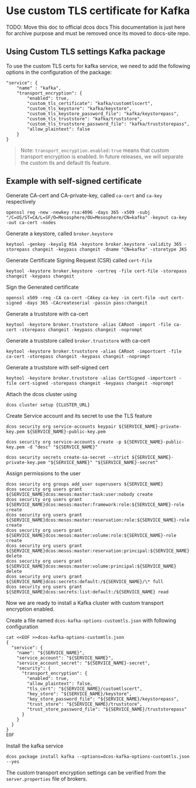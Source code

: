 # Use custom TLS certificate for Kafka

TODO: Move this doc to official dcos docs
This documentation is just here for archive purpose and must be removed once its moved to docs-site repo.

## Using Custom TLS settings Kafka package

To use the custom TLS certs for kafka service, we need to add the following options in the configuration of the package:

```
"service": {
    "name" : "kafka",
    "transport_encryption": {
        "enabled": true,
        "custom_tls_certificate": "kafka/customtlscert",
        "custom_tls_keystore": "kafka/keystore",
        "custom_tls_keystore_password_file": "kafka/keystorepass",
        "custom_tls_truststore": "kafka/truststore",
        "custom_tls_truststore_password_file": "kafka/truststorepass",
        "allow_plaintext": false
    }
}
```

> Note: `transport_encryption.enabled:true` means that custom transport encryption is enabled.  In future releases, we will separate the custom tls and default tls feature.

## Example with self-signed certificate

Generate CA-cert and CA-private-key, called `ca-cert` and `ca-key` respectively

```
openssl req -new -newkey rsa:4096 -days 365 -x509 -subj "/C=US/ST=CA/L=SF/O=Mesosphere/OU=Mesosphere/CN=kafka" -keyout ca-key -out ca-cert -nodes
```

Generate a keystore, called `broker.keystore`
```
keytool -genkey -keyalg RSA -keystore broker.keystore -validity 365 -storepass changeit -keypass changeit -dname "CN=kafka" -storetype JKS
```

Generate Certificate Signing Request (CSR) called `cert-file`
```
keytool -keystore broker.keystore -certreq -file cert-file -storepass changeit -keypass changeit
```

Sign the Generated certificate
```
openssl x509 -req -CA ca-cert -CAkey ca-key -in cert-file -out cert-signed -days 365 -CAcreateserial -passin pass:changeit
```

Generate a truststore with ca-cert
```
keytool -keystore broker.truststore -alias CARoot -import -file ca-cert -storepass changeit -keypass changeit -noprompt
```

Generate a truststore called `broker.truststore` with ca-cert
```
keytool -keystore broker.truststore -alias CARoot -importcert -file ca-cert -storepass changeit -keypass changeit -noprompt
```

Generate a truststore with self-signed cert
```
keytool -keystore broker.truststore -alias CertSigned -importcert -file cert-signed -storepass changeit -keypass changeit -noprompt
```

Attach the dcos cluster using
```
dcos cluster setup {CLUSTER_URL}
```

Create Service account and its secret to use the TLS feature
```
dcos security org service-accounts keypair ${SERVICE_NAME}-private-key.pem ${SERVICE_NAME}-public-key.pem

dcos security org service-accounts create -p ${SERVICE_NAME}-public-key.pem -d "desc" "${SERVICE_NAME}"

dcos security secrets create-sa-secret --strict ${SERVICE_NAME}-private-key.pem "${SERVICE_NAME}" "${SERVICE_NAME}-secret"
```

Assign permissions to the user

```
dcos security org groups add_user superusers ${SERVICE_NAME}
dcos security org users grant ${SERVICE_NAME}dcos:mesos:master:task:user:nobody create
dcos security org users grant ${SERVICE_NAME}dcos:mesos:master:framework:role:${SERVICE_NAME}-role create
dcos security org users grant ${SERVICE_NAME}dcos:mesos:master:reservation:role:${SERVICE_NAME}-role create
dcos security org users grant ${SERVICE_NAME}dcos:mesos:master:volume:role:${SERVICE_NAME}-role create
dcos security org users grant ${SERVICE_NAME}dcos:mesos:master:reservation:principal:${SERVICE_NAME} delete
dcos security org users grant ${SERVICE_NAME}dcos:mesos:master:volume:principal:${SERVICE_NAME} delete
dcos security org users grant ${SERVICE_NAME}dcos:secrets:default:/${SERVICE_NAME}/\* full
dcos security org users grant ${SERVICE_NAME}dcos:secrets:list:default:/${SERVICE_NAME} read
```

Now we are ready to install a Kafka cluster with custom transport encryption enabled.

Create a file named `dcos-kafka-options-customtls.json` with following configuration

```
cat <<EOF >>dcos-kafka-options-customtls.json
{
  "service": {
    "name": "${SERVICE_NAME}",
    "service_account": "${SERVICE_NAME}",
    "service_account_secret": "${SERVICE_NAME}-secret",
    "security": {
      "transport_encryption": {
        "enabled": true,
        "allow_plaintext": false,
        "tls_cert": "${SERVICE_NAME}/customtlscert",
        "key_store": "${SERVICE_NAME}/keystore",
        "key_store_password_file": "${SERVICE_NAME}/keystorepass",
        "trust_store": "${SERVICE_NAME}/truststore",
        "trust_store_password_file": "${SERVICE_NAME}/truststorepass"
      }
    }
  }
}
EOF
```

Install the kafka service
```
dcos package install kafka --options=dcos-kafka-options-customtls.json --yes
```

The custom transport encryption settings can be verified from the `server.properties` file of brokers.